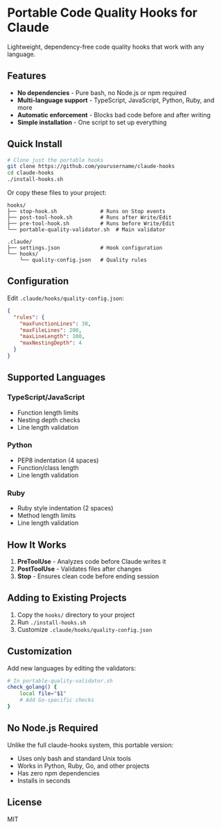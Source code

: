 # Portable Code Quality Hooks for Claude

Lightweight, dependency-free code quality hooks that work with any language.

## Features

- **No dependencies** - Pure bash, no Node.js or npm required
- **Multi-language support** - TypeScript, JavaScript, Python, Ruby, and more
- **Automatic enforcement** - Blocks bad code before and after writing
- **Simple installation** - One script to set up everything

## Quick Install

```bash
# Clone just the portable hooks
git clone https://github.com/yourusername/claude-hooks
cd claude-hooks
./install-hooks.sh
```

Or copy these files to your project:
```
hooks/
├── stop-hook.sh              # Runs on Stop events
├── post-tool-hook.sh         # Runs after Write/Edit
├── pre-tool-hook.sh          # Runs before Write/Edit
└── portable-quality-validator.sh  # Main validator

.claude/
├── settings.json             # Hook configuration
└── hooks/
    └── quality-config.json   # Quality rules
```

## Configuration

Edit `.claude/hooks/quality-config.json`:

```json
{
  "rules": {
    "maxFunctionLines": 30,
    "maxFileLines": 200,
    "maxLineLength": 100,
    "maxNestingDepth": 4
  }
}
```

## Supported Languages

### TypeScript/JavaScript
- Function length limits
- Nesting depth checks
- Line length validation

### Python
- PEP8 indentation (4 spaces)
- Function/class length
- Line length validation

### Ruby
- Ruby style indentation (2 spaces)
- Method length limits
- Line length validation

## How It Works

1. **PreToolUse** - Analyzes code before Claude writes it
2. **PostToolUse** - Validates files after changes
3. **Stop** - Ensures clean code before ending session

## Adding to Existing Projects

1. Copy the `hooks/` directory to your project
2. Run `./install-hooks.sh`
3. Customize `.claude/hooks/quality-config.json`

## Customization

Add new languages by editing the validators:

```bash
# In portable-quality-validator.sh
check_golang() {
    local file="$1"
    # Add Go-specific checks
}
```

## No Node.js Required

Unlike the full claude-hooks system, this portable version:
- Uses only bash and standard Unix tools
- Works in Python, Ruby, Go, and other projects
- Has zero npm dependencies
- Installs in seconds

## License

MIT